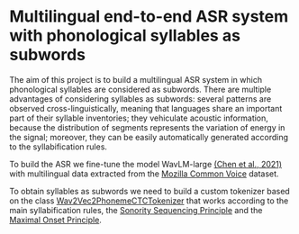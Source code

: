 # Multilingual end-to-end ASR system with phonological syllables as subwords


The aim of this project is to build a multilingual ASR system in which phonological syllables are considered as subwords. 
There are multiple advantages of considering syllables as subwords: several patterns are observed cross-linguistically, meaning that languages share an important part of their syllable inventories; they vehiculate acoustic information, because the distribution of segments represents the variation of energy in the signal; moreover, they can be easily automatically generated according to the syllabification rules.

To build the ASR we fine-tune the model WavLM-large [(Chen et al., 2021)](https://arxiv.org/abs/2110.13900) with multilingual data extracted from the [Mozilla Common Voice](https://commonvoice.mozilla.org/it?gclid=Cj0KCQiA2-2eBhClARIsAGLQ2RlkVJtTFkEemoK3FvlpTxtFwuXvAHGOHadvXjzcbrx-R2Jw9eNdES8aAhcPEALw_wcB) dataset.

To obtain syllables as subwords we need to build a custom tokenizer based on the class [Wav2Vec2PhonemeCTCTokenizer](https://github.com/huggingface/transformers/blob/v4.24.0/src/transformers/models/wav2vec2_phoneme/tokenization_wav2vec2_phoneme.py#L94) that works according to the main syllabification rules, the [Sonority Sequencing Principle](http://www.ai.mit.edu/projects/dm/featgeom/clements90.pdf) and the [Maximal Onset Principle](https://dspace.mit.edu/handle/1721.1/16397).





